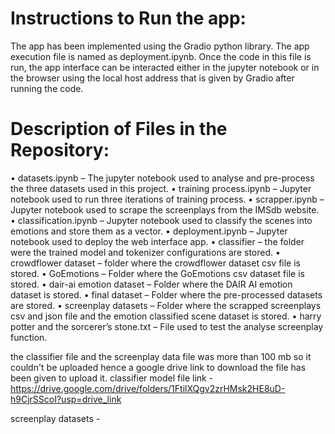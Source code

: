 # Instructions to Run the app:

The app has been implemented using the Gradio python library. The app execution file is named as deployment.ipynb. Once the code in this file is run, the app interface can be interacted either in the jupyter notebook or in the browser using the local host address that is given by Gradio after running the code.





# Description of Files in the Repository:

•	datasets.ipynb – The jupyter notebook used to analyse and pre-process the three datasets used in this project.
•	training process.ipynb – Jupyter notebook used to run three iterations of training process.
•	scrapper.ipynb – Jupyter notebook used to scrape the screenplays from the IMSdb website.
•	classification.ipynb – Jupyter notebook used to classify the scenes into emotions and store them as a vector.
•	deployment.ipynb – Jupyter notebook used to deploy the web interface app. 
•	classifier – the folder were the trained model and tokenizer configurations are stored.
•	crowdflower dataset – folder where the crowdflower dataset csv file is stored.
•	GoEmotions – Folder where the GoEmotions csv dataset file is stored.
•	dair-ai emotion dataset – Folder where the DAIR AI emotion dataset is stored.
•	final dataset – Folder where the pre-processed datasets are stored.
•	screenplay datasets – Folder where the scrapped screenplays csv and json file and the emotion classified scene dataset is stored.
•	harry potter and the sorcerer’s stone.txt – File used to test the analyse screenplay function.

the classifier file and the screenplay data file was more than 100 mb so it couldn't be uploaded
hence a google drive link to download the file has been given to upload it.
classifier model file link - https://drive.google.com/drive/folders/1FtilXQgv2zrHMsk2HE8uD-h9CjrSScoI?usp=drive_link

screenplay datasets - 